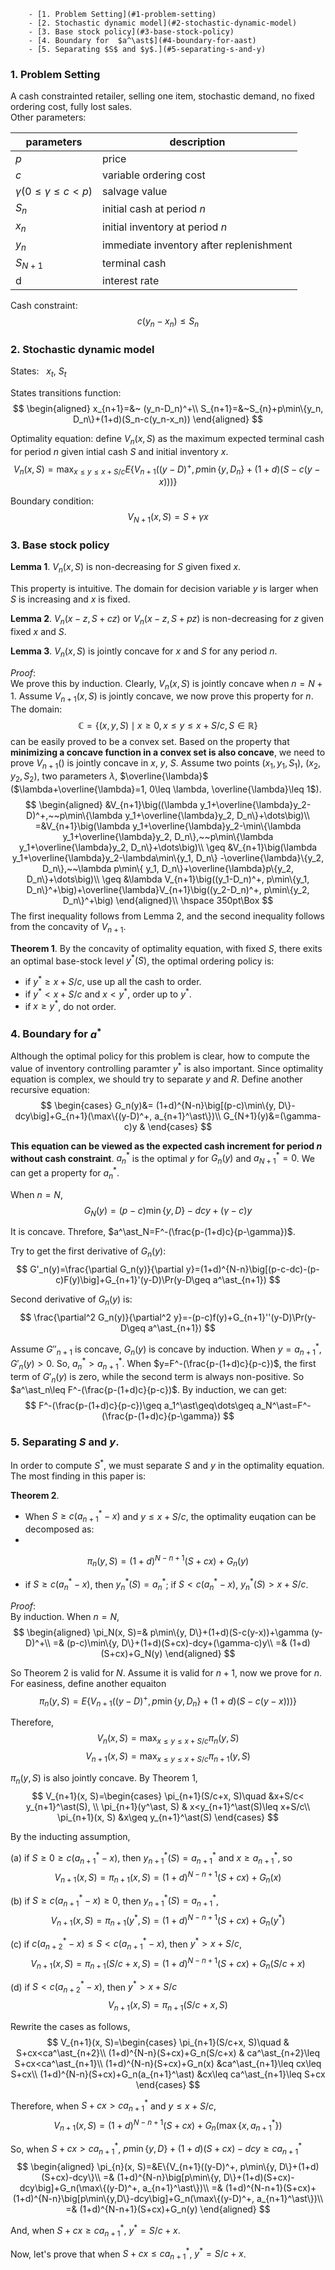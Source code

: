 <!-- TOC depthFrom:1 depthTo:6 withLinks:1 updateOnSave:1 orderedList:0 -->

		- [1. Problem Setting](#1-problem-setting)
		- [2. Stochastic dynamic model](#2-stochastic-dynamic-model)
		- [3. Base stock policy](#3-base-stock-policy)
		- [4. Boundary for  $a^\ast$](#4-boundary-for-aast)
		- [5. Separating $S$ and $y$.](#5-separating-s-and-y)

<!-- /TOC -->

### 1. Problem Setting
A cash constrainted retailer, selling one item, stochastic demand, no fixed ordering cost, fully lost sales. <br>
Other parameters:

parameters  |  description
---|---
$p$  | price
$c$  | variable ordering cost
$\gamma (0\leq\gamma\leq c< p)$  |  salvage value  |
$S_n$  | initial cash at period $n$  |
$x_n$  | initial inventory at period $n$  |
$y_n$  | immediate inventory after replenishment  |
$S_{N+1}$  | terminal cash  |
|d   |interest rate   |

Cash constraint:
$$
c(y_n-x_n)\leq S_n
$$

### 2. Stochastic dynamic model
States: &nbsp;  $x_t$, $S_t$

States transitions function:
$$
\begin{aligned}
x_{n+1}=&~ (y_n-D_n)^+\\
S_{n+1}=&~S_{n}+p\min\{y_n, D_n\}+(1+d)(S_n-c(y_n-x_n))
\end{aligned}
$$

Optimality equation: define $V_n(x, S)$ as the maximum expected terminal cash for period $n$ given intial cash $S$ and initial inventory $x$.
$$
V_n(x,S)=\max_{x\leq y\leq x+S/c} E\left\{V_{n+1}\big((y-D)^+, p\min\{y, D_n\}+(1+d)(S-c(y-x))\big)\right\}
$$

Boundary condition:
$$
V_{N+1}(x,S)=S+\gamma x
$$

### 3. Base stock policy

**Lemma 1**. $V_n(x,S)$ is non-decreasing for $S$ given fixed $x$.

This property is intuitive. The domain for decision variable $y$ is larger when $S$ is increasing and $x$ is fixed.

**Lemma 2**. $V_n(x-z, S+cz)$ or $V_n(x-z, S+pz)$ is non-decreasing for $z$ given fixed $x$ and $S$.

**Lemma 3**. $V_n(x, S)$ is jointly concave for $x$ and $S$ for any period $n$.

*Proof*:<br> We prove this by induction. Clearly, $V_n(x, S)$ is jointly concave when $n=N+1$. Assume $V_{n+1}(x, S)$ is jointly concave, we now prove this property for $n$. The domain:
$$
\mathbb C=\{(x, y, S)\mid x\geq 0, x\leq y\leq x+S/c, S\in\mathbb R\}
$$
can be easily proved to be a convex set. Based on the property that **minimizing a concave function in a convex set is also concave**, we need to prove $V_{n+1}()$ is jointly concave in $x$, $y$, $S$. Assume two points $(x_1, y_1, S_1)$, $(x_2, y_2, S_2)$, two parameters $\lambda$, $\overline{\lambda}$ ($\lambda+\overline{\lambda}=1, 0\leq \lambda, \overline{\lambda}\leq 1$).
$$
\begin{aligned}
&V_{n+1}\big((\lambda y_1+\overline{\lambda}y_2-D)^+,~~p\min\{\lambda y_1+\overline{\lambda}y_2, D_n\}+\dots\big)\\
=&V_{n+1}\big(\lambda y_1+\overline{\lambda}y_2-\min\{\lambda y_1+\overline{\lambda}y_2, D_n\},~~p\min\{\lambda y_1+\overline{\lambda}y_2, D_n\}+\dots\big)\\
\geq &V_{n+1}\big(\lambda y_1+\overline{\lambda}y_2-\lambda\min\{y_1, D_n\} -\overline{\lambda}\{y_2, D_n\},~~\lambda p\min\{ y_1, D_n\}+\overline{\lambda}p\{y_2, D_n\}+\dots\big)\\
\geq &\lambda V_{n+1}\big((y_1-D_n)^+, p\min\{y_1, D_n\}^+\big)+\overline{\lambda}V_{n+1}\big((y_2-D_n)^+, p\min\{y_2, D_n\}^+\big)
\end{aligned}\\
\hspace 350pt\Box
$$
The first inequality follows from Lemma 2, and the second inequality follows from the concavity of $V_{n+1}$.

**Theorem 1**. By the concavity of optimality equation, with fixed $S$, there exits an optimal base-stock level $y^\ast(S)$, the optimal ordering policy is:
* if $y^\ast\geq x+S/c$, use up all the cash to order.
* if $y^\ast< x+S/c$ and $x<y^\ast$, order up to $y^{\ast}$.
* if $x\geq y^\ast$, do not order.

### 4. Boundary for  $a^\ast$
Although the optimal policy for this problem is clear, how to compute the value of inventory controlling paramter $y^\ast$ is also important. Since optimality equation is complex, we should try to separate $y$ and $R$. Define another recursive equation:
$$
\begin{cases}
G_n(y)&= (1+d)^{N-n}\big[(p-c)\min\{y, D\}-dcy\big]+G_{n+1}(\max\{(y-D)^+, a_{n+1}^\ast\})\\
G_{N+1}(y)&=(\gamma-c)y &
\end{cases}
$$

**This equation can be viewed as the expected cash increment for period $n$ without cash constraint**. $a^{\ast}_n$ is the optimal $y$ for $G_n(y)$ and $a^{\ast}_{N+1}=0$. We can get a property for $a^\ast_n$.

When $n=N$,
$$
G_N(y)=(p-c)\min\{y, D\}-dcy+(\gamma-c)y
$$

It is concave. Threfore, $a^\ast_N=F^-(\frac{p-(1+d)c}{p-\gamma})$.

Try to get the first derivative of $G_n(y)$:
$$
G'_n(y)=\frac{\partial G_n(y)}{\partial y}=(1+d)^{N-n}\big[(p-c-dc)-(p-c)F(y)\big]+G_{n+1}'(y-D)\Pr(y-D\geq a^\ast_{n+1})
$$

Second derivative of $G_n(y)$ is:
$$
\frac{\partial^2 G_n(y)}{\partial^2 y}=-(p-c)f(y)+G_{n+1}''(y-D)\Pr(y-D\geq a^\ast_{n+1})
$$

Assume $G''_{n+1}$ is concave, $G_n(y)$ is concave by induction. When $y=a^\ast_{n+1}$, $G'_n(y)>0$. So, $a_n^\ast>a_{n+1}^\ast$. When $y=F^-(\frac{p-(1+d)c}{p-c})$, the first term of $G'_n(y)$ is zero, while the second term is always non-positive. So $a^\ast_n\leq F^-(\frac{p-(1+d)c}{p-c})$. By induction, we can get:
$$
F^-(\frac{p-(1+d)c}{p-c})\geq a_1^\ast\geq\dots\geq a_N^\ast=F^-(\frac{p-(1+d)c}{p-\gamma})
$$

### 5. Separating $S$ and $y$.

In order to compute $S^\ast$, we must separate $S$ and $y$ in the optimality equation. The most finding in this paper is:

**Theorem 2**.
* When $S\geq c(a_{n+1}^\ast-x)$ and $y\leq x+S/c$, the optimality euqation can be decomposed as:
*
$$
\pi_n(y, S)=(1+d)^{N-n+1}(S+cx)+G_n(y)
$$
* if $S\geq c(a_n^\ast-x)$, then $y_n^\ast(S)=a_n^\ast$; if $S<c(a_n^\ast-x)$, $y_n^\ast(S)>x+S/c$.

*Proof*:<br> By induction. When $n=N$,
$$
\begin{aligned}
\pi_N(x, S)=& p\min\{y, D\}+(1+d)(S-c(y-x))+\gamma (y-D)^+\\
=& (p-c)\min\{y, D\}+(1+d)(S+cx)-dcy+(\gamma-c)y\\
=& (1+d)(S+cx)+G_N(y)
\end{aligned}
$$

So Theorem 2 is valid for $N$. Assume it is valid for $n+1$, now we prove for $n$. For easiness, define another equaiton
$$
\pi_n(y, S)=E\left\{V_{n+1}\big((y-D)^+, p\min\{y, D_n\}+(1+d)(S-c(y-x))\big)\right\}
$$

Therefore,
$$
V_n(x, S)=\max_{x\leq y\leq x+S/c}\pi_n(y, S)
$$
$$
V_{n+1}(x, S)=\max_{x\leq y\leq x+S/c}\pi_{n+1}(y, S)
$$

$\pi_n(y, S)$ is also jointly concave. By Theorem 1,
$$
V_{n+1}(x, S)=\begin{cases}
\pi_{n+1}(S/c+x, S)\quad &x+S/c< y_{n+1}^\ast(S), \\
\pi_{n+1}(y^\ast, S) & x<y_{n+1}^\ast(S)\leq x+S/c\\
\pi_{n+1}(x, S) &x\geq y_{n+1}^\ast(S)
\end{cases}
$$

By the inducting assumption,

(a) if $S\geq 0\geq c(a^\ast_{n+1}-x)$, then $y_{n+1}^\ast(S)=a_{n+1}^\ast$ and $x\geq a_{n+1}^\ast$, so
$$V_{n+1}(x, S)=\pi_{n+1}(x, S)=(1+d)^{N-n+1}(S+cx)+G_n(x)$$

(b) if $S\geq c(a^\ast_{n+1}-x)\geq 0$, then $y_{n+1}^\ast(S)=a_{n+1}^\ast$,
$$V_{n+1}(x, S)=\pi_{n+1}(y^\ast, S)=(1+d)^{N-n+1}(S+cx)+G_n(y^\ast)$$

(c)  if $c(a^\ast_{n+2}-x)\leq S<c(a^\ast_{n+1}-x)$, then $y^\ast>x+S/c$,
$$V_{n+1}(x, S)=\pi_{n+1}(S/c+x, S)=(1+d)^{N-n+1}(S+cx)+G_n(S/c+x)$$

(d) if $S<c(a^\ast_{n+2}-x)$, then $y^\ast>x+S/c$
$$V_{n+1}(x, S)=\pi_{n+1}(S/c+x, S)$$

Rewrite the cases as follows,
$$
V_{n+1}(x, S)=\begin{cases}
\pi_{n+1}(S/c+x, S)\quad & S+cx<ca^\ast_{n+2}\\
(1+d)^{N-n}(S+cx)+G_n(S/c+x) & ca^\ast_{n+2}\leq S+cx<ca^\ast_{n+1}\\
(1+d)^{N-n}(S+cx)+G_n(x) &ca^\ast_{n+1}\leq cx\leq S+cx\\
(1+d)^{N-n}(S+cx)+G_n(a_{n+1}^\ast) &cx\leq ca^\ast_{n+1}\leq S+cx
\end{cases}
$$

Therefore, when $S+cx>ca^\ast_{n+1}$ and $y\leq x+S/c$,
$$V_{n+1}(x,S)=(1+d)^{N-n+1}(S+cx)+G_n(\max\{x, a_{n+1}^\ast\})$$

So, when $S+cx>ca^\ast_{n+1}$, $p\min\{y, D\}+(1+d)(S+cx)-dcy\geq ca^\ast_{n+1}$
$$
\begin{aligned}
\pi_{n}(x, S)=&E\{V_{n+1}((y-D)^+, p\min\{y, D\}+(1+d)(S+cx)-dcy\}\\
=& (1+d)^{N-n}\big[p\min\{y, D\}+(1+d)(S+cx)-dcy\big]+G_n(\max\{(y-D)^+, a_{n+1}^\ast\})\\
=& (1+d)^{N-n+1}(S+cx)+(1+d)^{N-n}\big[p\min\{y,D\}-dcy\big]+G_n(\max\{(y-D)^+, a_{n+1}^\ast\})\\
=& (1+d)^{N-n+1}(S+cx)+G_n(y)
\end{aligned}
$$

And, when $S+cx\geq ca^\ast_{n+1}$, $y^\ast=S/c+x$.

Now, let's prove that when $S+cx\leq ca^\ast_{n+1}$, $y^\ast=S/c+x$.
